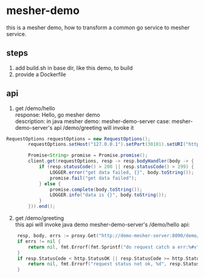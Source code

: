 # mesher-demo
this is a mesher demo, how to transform a common go service to mesher service.

## steps
1. add build.sh in base dir, like this demo, to build
2. provide a Dockerfile

## api
1. get /demo/hello   
response: Hello, go mesher demo   
description: in java mesher demo: mesher-demo-server case:
mesher-demo-server's api /demo/greeting will invoke it
```java
RequestOptions requestOptions = new RequestOptions();
        requestOptions.setHost("127.0.0.1").setPort(30101).setURI("http://demo-mesher:8080/demo/hello");

        Promise<String> promise = Promise.promise();
        client.get(requestOptions, resp -> resp.bodyHandler(body -> {
            if (resp.statusCode() > 200 || resp.statusCode() > 299) {
                LOGGER.error("get data failed, {}", body.toString());
                promise.fail("get data failed");
            } else {
                promise.complete(body.toString());
                LOGGER.info("data is {}", body.toString());
            }
        })).end();
```
2. get /demo/greeting   
this api will invoke java demo mesher-demo-server's /demo/hello api:
```go
	resp, body, errs := proxy.Get("http://demo-mesher-server:8090/demo/hello").EndBytes()
	if errs != nil {
		return nil, fmt.Errorf(fmt.Sprintf("do request catch a err:%#v", errs))
	}
	if resp.StatusCode < http.StatusOK || resp.StatusCode >= http.StatusMultipleChoices {
		return nil, fmt.Errorf("request status not ok, %d", resp.StatusCode)
	}
```

